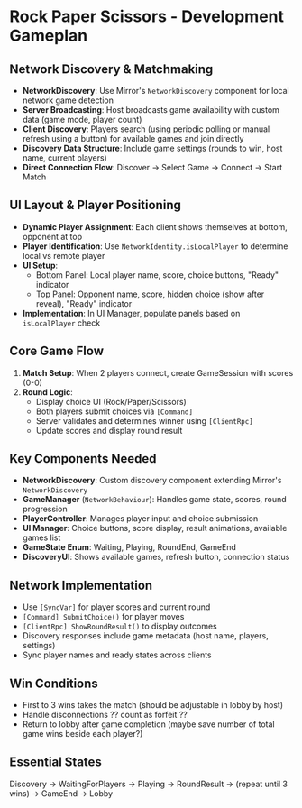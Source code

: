 # Rock Paper Scissors - Development Gameplan

## Network Discovery & Matchmaking
- **NetworkDiscovery**: Use Mirror's `NetworkDiscovery` component for local network game detection
- **Server Broadcasting**: Host broadcasts game availability with custom data (game mode, player count)
- **Client Discovery**: Players search (using periodic polling or manual refresh using a button) for available games and join directly
- **Discovery Data Structure**: Include game settings (rounds to win, host name, current players)
- **Direct Connection Flow**: Discover → Select Game → Connect → Start Match

## UI Layout & Player Positioning
- **Dynamic Player Assignment**: Each client shows themselves at bottom, opponent at top
- **Player Identification**: Use `NetworkIdentity.isLocalPlayer` to determine local vs remote player
- **UI Setup**: 
  - Bottom Panel: Local player name, score, choice buttons, "Ready" indicator
  - Top Panel: Opponent name, score, hidden choice (show after reveal), "Ready" indicator
- **Implementation**: In UI Manager, populate panels based on `isLocalPlayer` check


## Core Game Flow
1. **Match Setup**: When 2 players connect, create GameSession with scores (0-0)
2. **Round Logic**: 
   - Display choice UI (Rock/Paper/Scissors)
   - Both players submit choices via `[Command]`
   - Server validates and determines winner using `[ClientRpc]`
   - Update scores and display round result

## Key Components Needed
- **NetworkDiscovery**: Custom discovery component extending Mirror's `NetworkDiscovery`
- **GameManager** (`NetworkBehaviour`): Handles game state, scores, round progression
- **PlayerController**: Manages player input and choice submission
- **UI Manager**: Choice buttons, score display, result animations, available games list
- **GameState Enum**: Waiting, Playing, RoundEnd, GameEnd
- **DiscoveryUI**: Shows available games, refresh button, connection status

## Network Implementation
- Use `[SyncVar]` for player scores and current round
- `[Command] SubmitChoice()` for player moves
- `[ClientRpc] ShowRoundResult()` to display outcomes
- Discovery responses include game metadata (host name, players, settings)
- Sync player names and ready states across clients

## Win Conditions
- First to 3 wins takes the match (should be adjustable in lobby by host)
- Handle disconnections ?? count as forfeit ??
- Return to lobby after game completion (maybe save number of total game wins beside each player?)

## Essential States
Discovery → WaitingForPlayers → Playing → RoundResult → (repeat until 3 wins) → GameEnd → Lobby
